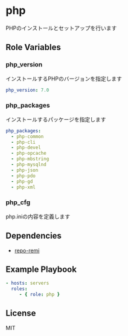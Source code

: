 php
=========

PHPのインストールとセットアップを行います

Role Variables
--------------

### php_version

インストールするPHPのバージョンを指定します

```yaml
php_version: 7.0
```

### php_packages

インストールするパッケージを指定します

```yaml
php_packages:
  - php-common
  - php-cli
  - php-devel
  - php-opcache
  - php-mbstring
  - php-mysqlnd
  - php-json
  - php-pdo
  - php-gd
  - php-xml
```

### php_cfg

php.iniの内容を定義します

Dependencies
------------

* [repo-remi](https://github.com/wate/ansible-role-repo-remi)

Example Playbook
----------------

```yaml
- hosts: servers
  roles:
     - { role: php }
```

License
-------

MIT
